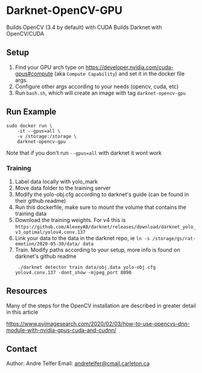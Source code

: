 # Darknet-OpenCV-GPU
Builds OpenCV (3.4 by default) with CUDA 
Builds Darknet with OpenCV/CUDA

## Setup
1. Find your GPU arch type on https://developer.nvidia.com/cuda-gpus#compute (aka `Compute Capability`) and set it in the docker file args.
2. Configure other args according to your needs (opencv, cuda, etc)
3. Run `bash.sh`, which will create an image with tag `darknet-opencv-gpu`

## Run Example
```
sudo docker run \
    -it --gpus=all \
    -v /storage:/storage \
    darknet-opencv-gpu
```

Note that if you don't run `--gpus=all` with darknet it wont work

### Training
1. Label data locally with yolo_mark
2. Move data folder to the training server
3. Modify the yolo-obj.cfg according to darknet's guide (can be found in their github readme)
4. Run this dockerfile, make sure to mount the volume that contains the training data
5. Download the training weights. For v4 this is `https://github.com/AlexeyAB/darknet/releases/download/darknet_yolo_v3_optimal/yolov4.conv.137`
6. Link your data to the data in the darknet repo, ie `ln -s /storage/gs/rat-emotion/2020-05-30/data/ data`
7. Train. Modify paths according to your setup, more info is found on darknet's github readme
   ```
    ./darknet detector train data/obj.data yolo-obj.cfg yolov4.conv.137 -dont_show -mjpeg_port 8090
   ```


## Resources
Many of the steps for the OpenCV installation are described in greater detail in this article

https://www.pyimagesearch.com/2020/02/03/how-to-use-opencvs-dnn-module-with-nvidia-gpus-cuda-and-cudnn/

## Contact
Author: Andre Telfer
Email: andretelfer@cmail.carleton.ca